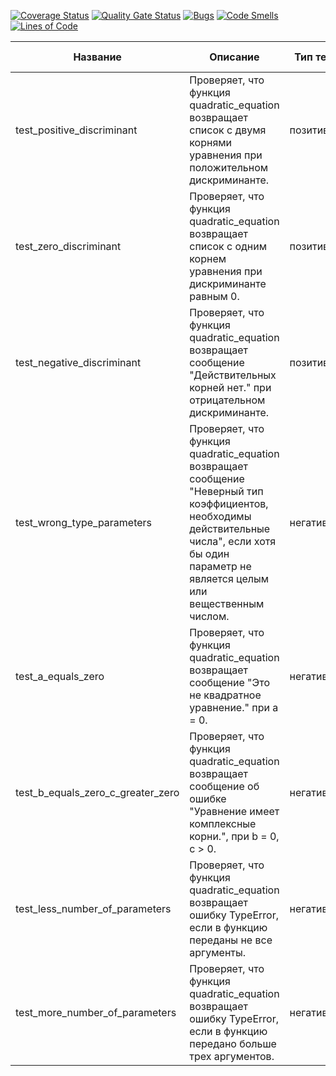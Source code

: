 [![Coverage Status](https://coveralls.io/repos/github/Xsen-a/TestingLab1/badge.svg?branch=main)](https://coveralls.io/github/Xsen-a/TestingLab1?branch=main)
[![Quality Gate Status](https://sonarcloud.io/api/project_badges/measure?project=Xsen-a_TestingLab1&metric=alert_status)](https://sonarcloud.io/summary/new_code?id=Xsen-a_TestingLab1)
[![Bugs](https://sonarcloud.io/api/project_badges/measure?project=Xsen-a_TestingLab1&metric=bugs)](https://sonarcloud.io/summary/new_code?id=Xsen-a_TestingLab1)
[![Code Smells](https://sonarcloud.io/api/project_badges/measure?project=Xsen-a_TestingLab1&metric=code_smells)](https://sonarcloud.io/summary/new_code?id=Xsen-a_TestingLab1)
[![Lines of Code](https://sonarcloud.io/api/project_badges/measure?project=Xsen-a_TestingLab1&metric=ncloc)](https://sonarcloud.io/summary/new_code?id=Xsen-a_TestingLab1)


| Название                          | Описание                                                                                                                                                                                            | Тип теста  | Входные данные                                                                                                                    | Ожидаемый результат                                             |
|-----------------------------------|-----------------------------------------------------------------------------------------------------------------------------------------------------------------------------------------------------|------------|-----------------------------------------------------------------------------------------------------------------------------------|-----------------------------------------------------------------|
| test_positive_discriminant        | Проверяет, что функция quadratic_equation возвращает список с двумя корнями уравнения при положительном дискриминанте.                                                                              | позитивный | a = 1 <br/> b = -5 <br/> c = -6                                                                                                   | \[2.0, 3.0]                                                     |
| test_zero_discriminant            | Проверяет, что функция quadratic_equation возвращает список с одним корнем уравнения при дискриминанте равным 0.                                                                                    | позитивный | a = 1 <br/>b = -2 <br/>  c = 1                                                                                                    | \[1.0]                                                          |
| test_negative_discriminant        | Проверяет, что функция quadratic_equation возвращает сообщение "Действительных корней нет." при отрицательном дискриминанте.                                                                        | позитивный | a = 3 <br/> b = -1 <br/> c = 7                                                                                                    | \"Действительных корней нет."                                   |
| test_wrong_type_parameters        | Проверяет, что функция quadratic_equation возвращает сообщение "Неверный тип коэффициентов, необходимы действительные числа", если хотя бы один параметр не является целым или вещественным числом. | негативный | a = "string" <br/> b = 3 <br/> c = -4; <br><br> a = 1 <br/> b = \[3] <br/> c = -4; <br><br> a = 4 <br/> b = 3 <br/> c = "string"; | \"Неверный тип коэффициентов, необходимы действительные числа." |
| test_a_equals_zero                | Проверяет, что функция quadratic_equation возвращает сообщение "Это не квадратное уравнение." при a = 0.                                                                                            | негативный | a = 0 <br/> b = 2 <br/> c = -4                                                                                                    | \"Это не квадратное уравнение."                                 |
| test_b_equals_zero_c_greater_zero | Проверяет, что функция quadratic_equation возвращает сообщение об ошибке "Уравнение имеет комплексные корни.", при b = 0, c > 0.                                                                    | негативный | a = 2 <br/> b = 0 <br/> c = 16                                                                                                    | \"Уравнение имеет комплексные корни."                           |
| test_less_number_of_parameters    | Проверяет, что функция quadratic_equation возвращает ошибку TypeError, если в функцию переданы не все аргументы.                                                                                    | негативный | b = 1 <br/> c = 3                                                                                                                 | TypeError                                                       |
| test_more_number_of_parameters    | Проверяет, что функция quadratic_equation возвращает ошибку TypeError, если в функцию передано больше трех аргументов.                                                                              | негативный | a = 4 <br/> b = -1 <br/>  c = 3  <br/> d = 14                                                                                     | TypeError                                                       |
